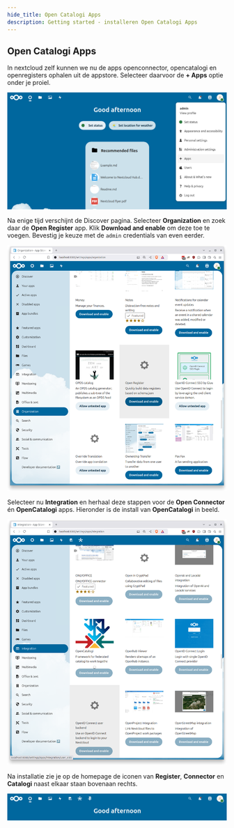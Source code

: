 ```yaml
---
hide_title: Open Catalogi Apps
description: Getting started - installeren Open Catalogi Apps
---
```


## Open Catalogi Apps

In nextcloud zelf kunnen we nu de apps openconnector, opencatalogi en openregisters ophalen uit de appstore. Selecteer daarvoor de **+ Apps** optie onder je proiel.

![Homepage Nextcloud](../../../static/img/OpenCatalogi/OC_apps.png)

Na enige tijd verschijnt de Discover pagina. Selecteer **Organization** en zoek daar de **Open Register** app. Klik **Download and enable** om deze toe te voegen.
Bevestig je keuze met de `admin` credentials van even eerder.

![Homepage Nextcloud](../../../static/img/OpenCatalogi/OC_openregister.png)

Selecteer nu **Integration** en herhaal deze stappen voor de **Open Connector** én **OpenCatalogi** apps. Hieronder is de install van **OpenCatalogi** in beeld.

![Homepage Nextcloud](../../../static/img/OpenCatalogi/OC_OpenCatalogi.png)

Na installatie zie je op de homepage de iconen van **Register**, **Connector** en **Catalogi** naast elkaar staan bovenaan rechts.

![Homepage Nextcloud](../../../static/img/OpenCatalogi/OC_appsinstalled.png)
